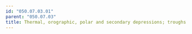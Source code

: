 ```yaml
---
id: "050.07.03.01"
parent: "050.07.03"
title: Thermal, orographic, polar and secondary depressions; troughs
---
```


